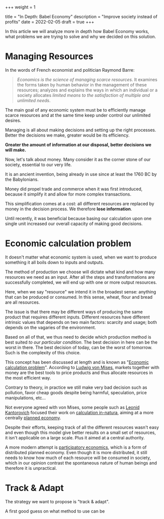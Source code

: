 +++
weight = 1

title = "In Depth: Babel Economy"
description = "Improve society instead of profits"
date = 2022-02-05
draft = true
+++

In this article we will analyze more in depth how Babel Economy works, what problems we are trying to solve and why we decided on this solution.

# Managing Resources

In the words of French economist and politician Raymond Barre:

> _Economics is the science of managing scarce resources_. It examines the forms taken by human behavior in the management of these resources; analyzes and explains the ways in which an individual or a society allocates _limited means to the satisfaction of multiple and unlimited needs_.

The main goal of any economic system must be to efficiently manage scarce resources and at the same time keep under control our unlimited desires.

Managing is all about making decisions and setting up the right processes. Better the decisions we make, greater would be its efficiency.

**Greater the amount of information at our disposal, better decisions we will make.**

Now, let's talk about money. Many consider it as the corner stone of our society, essential to our very life.

It is an ancient invention, being already in use since at least the 1760 BC by the Babylonians.

Money did propel trade and commerce when it was first introduced, because it simplify it and allow for more complex transactions.

This simplification comes at a cost: all different resources are replaced by money in the decision process. We therefore **lose information**.

Until recently, it was beneficial because basing our calculation upon one single unit increased our overall capacity of making good decisions.


# Economic calculation problem

It doesn't matter what economic system is used, when we want to produce something it all boils down to inputs and outputs.

The method of production we choose will dictate what kind and how many resources we need as an input. After all the steps and transformations are successfully completed, we will end up with one or more output resources.

Here, when we say "resource" we intend it in the broadest sense: anything that can be produced or consumed. In this sense, wheat, flour and bread are all resources.

The issue is that there may be different ways of producing the same product that requires different inputs. Different resources have different intrinsic values that depends on two main factors: scarcity and usage; both depends on the vagaries of the environment.

Based on all of that, we thus need to decide which production method is best suited *to our particular condition*. The best decision in here can be the worst in there. The best decision of today, can be the worst of tomorrow. Such is the complexity of this choice.

This concept has been discussed at length and is known as "[Economic calculation problem](https://en.wikipedia.org/wiki/Economic_calculation_problem)". According to [Ludwig von Mises](https://en.wikipedia.org/wiki/Ludwig_von_Mises), markets together with money are the best tools to price products and thus allocate resources in the most efficient way.

Contrary to theory, in practice we still make very bad decision such as pollution, favor cheap goods despite being harmful, speculation, price manipulations, etc...

Not everyone agreed with von Mises, some people such as [Leonid Kantorovich](https://en.wikipedia.org/wiki/Leonid_Kantorovich) focused their work on [calculation in-natura](https://en.wikipedia.org/wiki/Calculation_in_kind), aiming at a more centrally [planned economy](https://en.wikipedia.org/wiki/Planned_economy).

Despite their efforts, keeping track of all the different resources wasn't easy and even though this model give better results on a small set of resources, it isn't applicable on a large scale. Plus it aimed at a central authority.

A more modern attempt is [participatory economics](https://en.wikipedia.org/wiki/Participatory_economics), which is a form of distributed planned economy.
Even though it is more distributed, it still needs to know how much of each resource will be consumed in society, which in our opinion contrast the spontaneous nature of human beings and therefore it is unpractical.

# Track & Adapt

The strategy we want to propose is "track & adapt".

A first good guess on what method to use can be 
